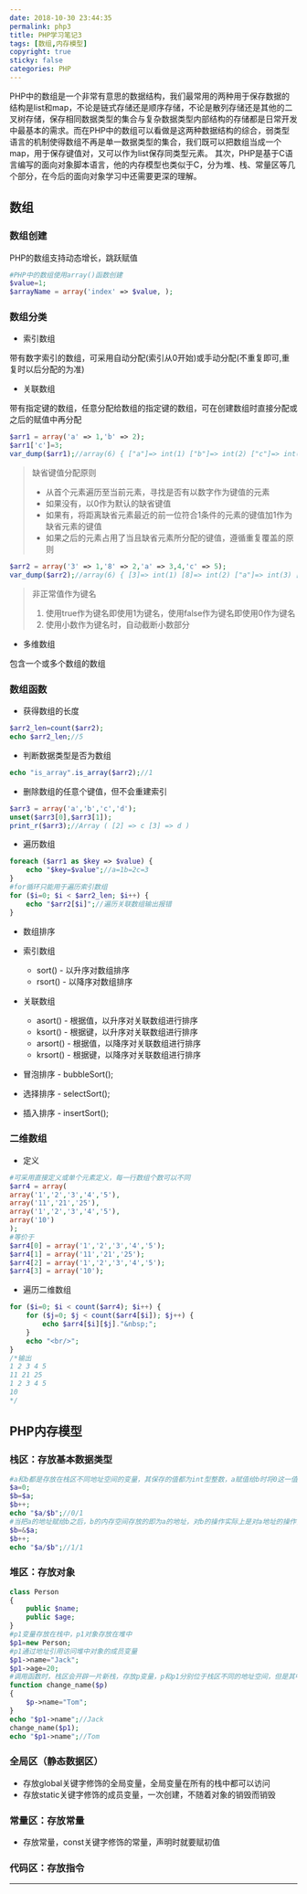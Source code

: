 ```yaml
---
date: 2018-10-30 23:44:35
permalink: php3
title: PHP学习笔记3
tags: [数组,内存模型]
copyright: true
sticky: false
categories: PHP
---
```


PHP中的数组是一个非常有意思的数据结构，我们最常用的两种用于保存数据的结构是list和map，不论是链式存储还是顺序存储，不论是散列存储还是其他的二叉树存储，保存相同数据类型的集合与复杂数据类型内部结构的存储都是日常开发中最基本的需求。而在PHP中的数组可以看做是这两种数据结构的综合，弱类型语言的机制使得数组不再是单一数据类型的集合，我们既可以把数组当成一个map，用于保存键值对，又可以作为list保存同类型元素。
其次，PHP是基于C语言编写的面向对象脚本语言，他的内存模型也类似于C，分为堆、栈、常量区等几个部分，在今后的面向对象学习中还需要更深的理解。

<!-- more -->

## 数组

### 数组创建

PHP的数组支持动态增长，跳跃赋值

```php
#PHP中的数组使用array()函数创建
$value=1;
$arrayName = array('index' => $value, );
```

### 数组分类

* 索引数组

带有数字索引的数组，可采用自动分配(索引从0开始)或手动分配(不重复即可,重复时以后分配的为准)

* 关联数组

带有指定键的数组，任意分配给数组的指定键的数组，可在创建数组时直接分配或之后的赋值中再分配

```php
$arr1 = array('a' => 1,'b' => 2);
$arr1['c']=3;
var_dump($arr1);//array(6) { ["a"]=> int(1) ["b"]=> int(2) ["c"]=> int(3) }
```
> 缺省键值分配原则
> * 从首个元素遍历至当前元素，寻找是否有以数字作为键值的元素
>  * 如果没有，以0作为默认的缺省键值
>  * 如果有，将距离缺省元素最近的前一位符合1条件的元素的键值加1作为缺省元素的键值
> * 如果之后的元素占用了当且缺省元素所分配的键值，遵循重复覆盖的原则

```php
$arr2 = array('3' => 1,'8' => 2,'a' => 3,4,'c' => 5);
var_dump($arr2);//array(6) { [3]=> int(1) [8]=> int(2) ["a"]=> int(3) [9]=> int(4) ["c"]=> int(5) }
```

> 非正常值作为键名
> 1. 使用true作为键名即使用1为键名，使用false作为键名即使用0作为键名
> 2. 使用小数作为键名时，自动截断小数部分

* 多维数组

包含一个或多个数组的数组

### 数组函数

* 获得数组的长度

```php
$arr2_len=count($arr2);
echo $arr2_len;//5
```

* 判断数据类型是否为数组

```php
echo "is_array".is_array($arr2);//1
```

* 删除数组的任意个键值，但不会重建索引

```php
$arr3 = array('a','b','c','d');
unset($arr3[0],$arr3[1]);
print_r($arr3);//Array ( [2] => c [3] => d ) 
```

* 遍历数组

```php
foreach ($arr1 as $key => $value) {
	echo "$key=$value";//a=1b=2c=3
}
#for循环只能用于遍历索引数组
for ($i=0; $i < $arr2_len; $i++) { 
	echo "$arr2[$i]";//遍历关联数组输出报错
}
```

* 数组排序

 * 索引数组
	 * sort() - 以升序对数组排序
	 * rsort() - 以降序对数组排序
 * 关联数组
	 * asort() - 根据值，以升序对关联数组进行排序
	 * ksort() - 根据键，以升序对关联数组进行排序
	 * arsort() - 根据值，以降序对关联数组进行排序
	 * krsort() - 根据键，以降序对关联数组进行排序
 * 冒泡排序 - bubbleSort();
 * 选择排序 - selectSort();
 * 插入排序 - insertSort();


### 二维数组

* 定义

```php
#可采用直接定义或单个元素定义，每一行数组个数可以不同
$arr4 = array(
array('1','2','3','4','5'),
array('11','21','25'),
array('1','2','3','4','5'),
array('10')
);
#等价于
$arr4[0] = array('1','2','3','4','5');
$arr4[1] = array('11','21','25');
$arr4[2] = array('1','2','3','4','5');
$arr4[3] = array('10');
```

* 遍历二维数组

```php
for ($i=0; $i < count($arr4); $i++) { 
	for ($j=0; $j < count($arr4[$i]); $j++) { 
		echo $arr4[$i][$j]."&nbsp;";
	}
	echo "<br/>";
}
/*输出
1 2 3 4 5 
11 21 25 
1 2 3 4 5 
10
*/
```


## PHP内存模型

### 栈区：存放基本数据类型

```php
#a和b都是存放在栈区不同地址空间的变量，其保存的值都为int型整数，a赋值给b时将0这一值赋给b的内存空间，因此对b的操作不会影响a的值
$a=0;
$b=$a;
$b++;
echo "$a/$b";//0/1
#当把a的地址赋给b之后，b的内存空间存放的即为a的地址，对b的操作实际上是对a地址的操作，即对a的值的操作
$b=&$a;
$b++;
echo "$a/$b";//1/1
```

### 堆区：存放对象

```php
class Person
{
	public $name;
	public $age;
}
#p1变量存放在栈中，p1对象存放在堆中
$p1=new Person;
#p1通过地址引用访问堆中对象的成员变量
$p1->name="Jack";
$p1->age=20;
#调用函数时，栈区会开辟一片新栈，存放p变量，p和p1分别位于栈区不同的地址空间，但是其中保存的值相同，都指向堆中p1对象
function change_name($p)
{
	$p->name="Tom";
}
echo "$p1->name";//Jack
change_name($p1);
echo "$p1->name";//Tom
```

### 全局区（静态数据区）
* 存放global关键字修饰的全局变量，全局变量在所有的栈中都可以访问
* 存放static关键字修饰的成员变量，一次创建，不随着对象的销毁而销毁

### 常量区：存放常量
* 存放常量，const关键字修饰的常量，声明时就要赋初值
### 代码区：存放指令

<hr />
